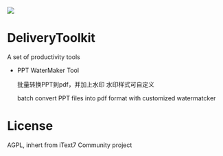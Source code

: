 <a href="https://996.icu" target='_blank'><img src="https://img.shields.io/badge/link-996.icu-red.svg"></a>

# DeliveryToolkit
A set of productivity tools

- PPT WaterMaker Tool

  批量转换PPT到pdf，并加上水印
  水印样式可自定义
  
  batch convert PPT files into pdf format with customized watermatcker
  
  
  
  
  
# License
  
  AGPL, inhert from iText7 Community project
